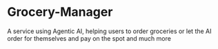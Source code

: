 # Grocery-Manager
A service using Agentic AI, helping users to order groceries or let the AI order for themselves and pay on the spot and much more
